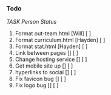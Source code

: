 ### Todo 

*TASK*                          *Person*        *Status*
1. Format out-team.html         [Will]          [ ]
2. Format curriculum.html       [Hayden]        [ ]
3. Format stat.html             [Hayden]        [ ]
4. Link between pages           []              [ ]
5. Change hosting service       []              [ ]
6. Get mobile site up           []              [ ]
7. hyperlinks to social         []              [ ]
8. Fix favicon bug              []              [ ]
9. Fix logo bug                 []              [ ]